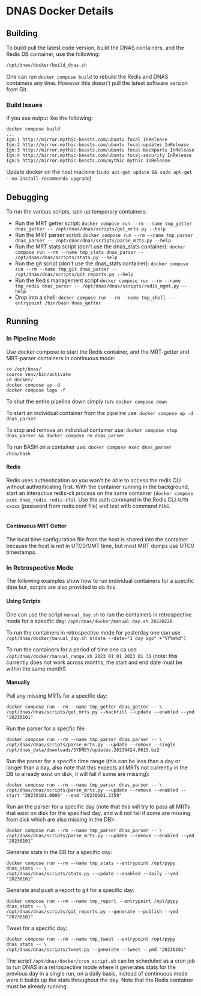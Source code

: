 # DNAS Docker Details

## Building

To build pull the latest code version, build the DNAS containers, and the Redis DB container, use the following:

```bash
/opt/dnas/docker/build_dnas.sh
```

One can run `docker compose build` to rebuild the Redis and DNAS containers any time. However this doesn't pull the latest software version from Git.

### Build Issues

If you see output like the following:

```shell
docker compose build
...
Ign:1 http://mirror.mythic-beasts.com/ubuntu focal InRelease
Ign:2 http://mirror.mythic-beasts.com/ubuntu focal-updates InRelease
Ign:3 http://mirror.mythic-beasts.com/ubuntu focal-backports InRelease
Ign:4 http://mirror.mythic-beasts.com/ubuntu focal-security InRelease
Ign:5 http://mirror.mythic-beasts.com/mythic mythic InRelease
```

Update docker on the host machine (`sudo apt-get update && sudo apt-get --no-install-recommends upgrade`)

## Debugging

To run the various scripts, spin up temporary containers:

* Run the MRT getter script: `docker compose run --rm --name tmp_getter dnas_getter -- /opt/dnas/dnas/scripts/get_mrts.py --help`
* Run the MRT parser script: `docker compose run --rm --name tmp_parser dnas_parser -- /opt/dnas/dnas/scripts/parse_mrts.py --help`
* Run the MRT stats script (don't use the dnas_stats container):  `docker compose run --rm --name tmp_stats dnas_parser -- /opt/dnas/dnas/scripts/stats.py --help`
* Run the git script (don't use the dnas_stats container):  `docker compose run --rm --name tmp_git dnas_parser -- /opt/dnas/dnas/scripts/git_reports.py --help`
* Run the Redis management script `docker compose run --rm --name tmp_redis dnas_parser -- /opt/dnas/dnas/scripts/redis_mgmt.py --help`
* Drop into a shell: `docker compose run --rm --name tmp_shell --entrypoint /bin/bash dnas_getter`

## Running

### In Pipeline Mode

Use docker compose to start the Redis container, and the MRT-getter and MRT-parser containers in continuous mode:

```shell
cd /opt/dnas/
source venv/bin/activate
cd docker/
docker compose up -d
docker compose logs -f
```

To shut the entire pipeline down simply run: `docker compose down`

To start an individual container from the pipeline use: `docker compose up -d dnas_parser`

To stop and remove an individual container use: `docker compose stop dnas_parser && docker compose rm dnas_parser`

To run BASH on a container use: `docker compose exec dnas_parser /bin/bash`
&nbsp;

#### Redis

Redis uses authentication so you won't be able to access the redis CLI without authenticating first. With the container running in the background, start an interactive redis-cli process on the same container (`docker compose exec dnas_redis redis-cli`). Use the auth command in the Redis CLI `AUTH xxxxx` (password from redis.conf file) and test with command `PING`.  
&nbsp;

#### Continuous MRT Getter

The local time configuration file from the host is shared into the container because the host is not in UTC0/GMT time, but most MRT dumps use UTC0 timestamps.

### In Retrospective Mode

The following examples show how to run individual containers for a specific date but, scripts are also provided to do this.

#### Using Scripts

One can use the script `manual_day.sh` to run the containers in retrospective mode for a specific day: `/opt/dnas/docker/manual_day.sh 20220228`.

To run the containers in retrospective mode for yesterday one can use `/opt/dnas/docker/manual_day.sh $(date --date="1 day ago" +"%Y%m%d")`

To run the containers for a period of time one ca use `/opt/dnas/docker/manual_range.sh 2023 01 01 2023 01 31` (note: this currently does not work across months, the start and end date must be within the same month!)

#### Manually

Pull any missing MRTs for a specific day:
```shell
docker compose run --rm --name tmp_getter dnas_getter -- \
/opt/dnas/dnas/scripts/get_mrts.py --backfill --update --enabled --ymd "20230101"
```

Run the parser for a specfic file:
```shell
docker compose run --rm --name tmp_parser dnas_parser -- \
/opt/dnas/dnas/scripts/parse_mrts.py --update --remove --single /opt/dnas_data/downloads/SYDNEY/updates.20230424.0615.bz2
```

Run the parser for a specific time range (this can be less than a day or longer than a day, also note that this expects all MRTs not currently in the DB to already exist on disk, it will fail if some are missing):
```shell
docker compose run --rm --name tmp_parser dnas_parser -- \
/opt/dnas/dnas/scripts/parse_mrts.py --update --remove --enabled --start "20230101.0000" --end "20230101.2359"
```

Run an the parser for a specific day (note that this will try to pass all MRTs that exist on disk for the specified day, and will not fail if some are missing from disk which are also missing in the DB):
```shell
docker compose run --rm --name tmp_parser dnas_parser -- \
/opt/dnas/dnas/scripts/parse_mrts.py --update --remove --enabled --ymd "20230101"
```

Generate stats in the DB for a specific day:
```shell
docker compose run --rm --name tmp_stats --entrypoint /opt/pypy dnas_stats -- \
/opt/dnas/dnas/scripts/stats.py --update --enabled --daily --ymd "20230101"
```

Generate and push a report to git for a specific day:
```shell
docker compose run --rm --name tmp_report --entrypoint /opt/pypy dnas_stats -- \
/opt/dnas/dnas/scripts/git_reports.py --generate --publish --ymd "20230101"
```

Tweet for a specific day:
```shell
docker compose run --rm --name tmp_tweet --entrypoint /opt/pypy dnas_stats -- \
/opt/dnas/dnas/scripts/tweet.py --generate --tweet --ymd "20230101"
```

The script `/opt/dnas/docker/cron_script.sh` can be scheduled as a cron job to run DNAS in a retrospective mode where it generates stats for the previous day in a single run, on a daily basis, instead of continuous mode were it builds up the stats throughout the day. Note that the Redis container must be already running.
